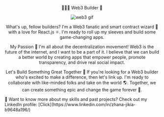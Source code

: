 <div align="center">
👩🏽‍💻 Web3 Builder 🚀
<p align="center">
  <img src="https://media.giphy.com/media/fAnzw6YK33jMwzp5wp/giphy.gif" alt="web3 gif" />
</p>
What's up, fellow builders? I'm a Web3 fanatic and smart contract wizard 🔮 with a love for React.js ⚛️. I'm ready to roll up my sleeves and build some game-changing apps.

My Passion 🌟
I'm all about the decentralization movement! Web3 is the future of the internet, and I want to be a part of it. I believe that we can build a better world by creating apps that empower people, promote transparency, and drive real social impact.

Let's Build Something Great Together 🤝
If you're looking for a Web3 builder who's excited to make a difference, then let's link up. I'm ready to collaborate with like-minded folks and take on the world 🌎. Together, we can create something epic and change the game forever 🚀.

</div>
💼 Want to know more about my skills and past projects? Check out my LinkedIn profile: [Click](https://www.linkedin.com/in/zhana-jikia-b9648a196/)
